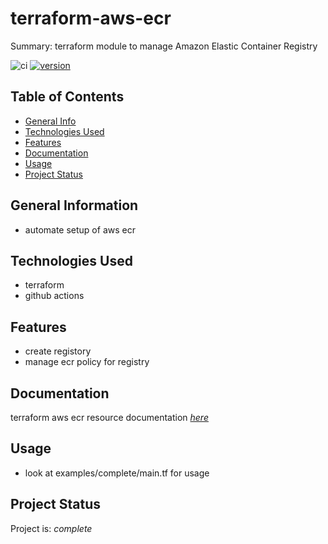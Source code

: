 # terraform-aws-ecr #

Summary: terraform module to manage Amazon Elastic Container Registry

![ci](https://github.com/conventional-changelog/standard-version/workflows/ci/badge.svg)
[![version](https://img.shields.io/badge/version-1.x-yellow.svg)](https://semver.org)

## Table of Contents
* [General Info](#general-information)
* [Technologies Used](#technologies-used)
* [Features](#Features)
* [Documentation](#Documentation)
* [Usage](#usage)
* [Project Status](#project-status)

## General Information
- automate setup of aws ecr

## Technologies Used
- terraform
- github actions

## Features

* create registory
* manage ecr policy for registry

## Documentation

terraform aws ecr resource documentation  [_here_](https://registry.terraform.io/providers/hashicorp/aws/latest/docs/resources/ecr_repository)

## Usage

* look at examples/complete/main.tf for usage 

## Project Status
Project is: _complete_ 

